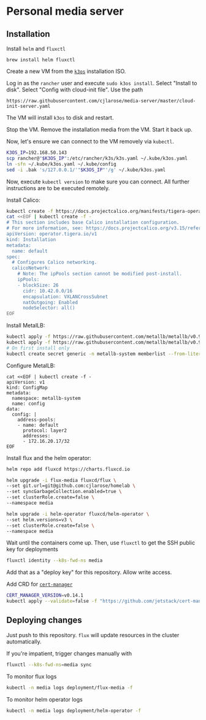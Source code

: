 # Personal media server

## Installation

Install `helm` and `fluxctl`

```
brew install helm fluxctl
```

Create a new VM from the [`k3os`][k3os] installation ISO.

[k3os]: https://github.com/rancher/k3os

Log in as the `rancher` user and execute `sudo k3os install`. Select "Install to disk". Select "Config with cloud-init file". Use the path

```
https://raw.githubusercontent.com/cjlarose/media-server/master/cloud-init-server.yaml
```

The VM will install `k3os` to disk and restart.

Stop the VM. Remove the installation media from the VM. Start it back up.

Now, let's ensure we can connect to the VM removely via `kubectl`.

```sh
K3OS_IP=192.168.50.143
scp rancher@"$K3OS_IP":/etc/rancher/k3s/k3s.yaml ~/.kube/k3os.yaml
ln -sfn ~/.kube/k3os.yaml ~/.kube/config
sed -i .bak 's/127.0.0.1/'"$K3OS_IP"'/g' ~/.kube/k3os.yaml
```

Now, execute `kubectl version` to make sure you can connect. All further instructions are to be executed remotely.

Install Calico:

```sh
kubectl create -f https://docs.projectcalico.org/manifests/tigera-operator.yaml
cat <<EOF | kubectl create -f -
# This section includes base Calico installation configuration.
# For more information, see: https://docs.projectcalico.org/v3.15/reference/installation/api#operator.tigera.io/v1.Installation
apiVersion: operator.tigera.io/v1
kind: Installation
metadata:
  name: default
spec:
  # Configures Calico networking.
  calicoNetwork:
    # Note: The ipPools section cannot be modified post-install.
    ipPools:
    - blockSize: 26
      cidr: 10.42.0.0/16
      encapsulation: VXLANCrossSubnet
      natOutgoing: Enabled
      nodeSelector: all()
EOF
```

Install MetalLB:

```sh
kubectl apply -f https://raw.githubusercontent.com/metallb/metallb/v0.9.3/manifests/namespace.yaml
kubectl apply -f https://raw.githubusercontent.com/metallb/metallb/v0.9.3/manifests/metallb.yaml
# On first install only
kubectl create secret generic -n metallb-system memberlist --from-literal=secretkey="$(openssl rand -base64 128)"
```

Configure MetalLB:

```
cat <<EOF | kubectl create -f -
apiVersion: v1
kind: ConfigMap
metadata:
  namespace: metallb-system
  name: config
data:
  config: |
    address-pools:
    - name: default
      protocol: layer2
      addresses:
      - 172.16.20.17/32
EOF
```

Install flux and the helm operator:

```sh
helm repo add fluxcd https://charts.fluxcd.io

helm upgrade -i flux-media fluxcd/flux \
--set git.url=git@github.com:cjlarose/homelab \
--set syncGarbageCollection.enabled=true \
--set clusterRole.create=false \
--namespace media

helm upgrade -i helm-operator fluxcd/helm-operator \
--set helm.versions=v3 \
--set clusterRole.create=false \
--namespace media
```

Wait until the containers come up. Then, use `fluxctl` to get the SSH public key for deployments

```sh
fluxctl identity --k8s-fwd-ns media
```

Add that as a "deploy key" for this repository. Allow write access.

Add CRD for [`cert-manager`][cert-manager]

```sh
CERT_MANAGER_VERSION=v0.14.1
kubectl apply --validate=false -f "https://github.com/jetstack/cert-manager/releases/download/$CERT_MANAGER_VERSION/cert-manager.crds.yaml"
```

[cert-manager]: https://github.com/jetstack/cert-manager

## Deploying changes

Just push to this repository. `flux` will update resources in the cluster automatically.

If you're impatient, trigger changes manually with

```sh
fluxctl --k8s-fwd-ns=media sync
```

To monitor flux logs

```sh
kubectl -n media logs deployment/flux-media -f
```

To monitor helm operator logs

```sh
kubectl -n media logs deployment/helm-operator -f
```
